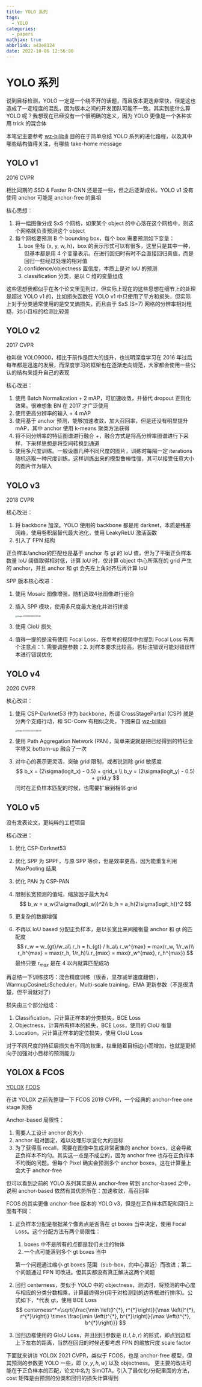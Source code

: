 ```yaml
---
title: YOLO 系列
tags:
  - YOLO
categories:
  - papers
mathjax: true
abbrlink: a42e8124
date: 2022-10-06 12:56:00
---
```


# YOLO 系列

说到目标检测，YOLO 一定是一个绕不开的话题，而且版本更迭非常快，但是这也造成了一定程度的混乱，因为版本之间的开发团队可能不一致。其实到底什么算 YOLO 呢？我想现在已经没有一个很明确的定义，因为 YOLO 更像是一个各种实用 trick 的混合体

本笔记主要参考 [wz-bilibili](https://www.bilibili.com/video/BV1yi4y1g7ro) 目的在于简单总结 YOLO 系列的进化路程，以及其中哪些结构值得关注，有哪些 take-home message

## YOLO v1

2016 CVPR

相比同期的 SSD & Faster R-CNN 还是差一些，但之后逐渐成长。YOLO v1 没有使用 anchor 可能是 anchor-free 的鼻祖

核心思想：

1. 将一幅图像分成 SxS 个网格，如果某个 object 的中心落在这个网格中，则这个网格就负责预测这个 object
2. 每个网格要预测 B 个 bounding box，每个 box 需要预测如下变量：
   1. box 坐标 (x, y, w, h)，box 的表示形式可以有很多，这里只是其中一种，但基本都是用 4 个变量表示。在进行回归时有时不会直接回归真值，而是回归一些经过处理的相对值
   2. confidence/objectness 置信度，本质上是对 IoU 的预测
   3. classification 分类，是以 C 维的变量组成

这些思想我都似乎在各个论文里见到过，但实际上现在的这些思想在细节上的处理是超过 YOLO v1 的，比如损失函数在 YOLO v1 中只使用了平方和损失，但实际上对于分类通常使用的是交叉熵损失。而且由于 SxS (S=7) 网格的分辨率相对粗糙，对小目标的检测比较差

## YOLO v2

2017 CVPR

也叫做 YOLO9000，相比于前作是巨大的提升，也说明深度学习在 2016 年过后每年都是迅速的发展，而深度学习的框架也在逐渐走向规范，大家都会使用一些公认的结构来提升自己的表现

核心改进：

1. 使用 Batch Normalization + 2 mAP，可加速收敛，并替代 dropout 正则化效果。很难想象 BN 在 2017 才广泛使用
2. 使用更高分辨率的输入 + 4 mAP
3. 使用基于 anchor 预测，能够加速收敛，加大召回率，但是还没有明显提升 mAP，其中 anchor 使用 k-means 聚类方法获得
4. 将不同分辨率的特征图谱进行融合 +，融合方式是将高分辨率图谱进行下采样，下采样思想是将空间转换到通道
5. 使用多尺度训练。一般设置几种不同尺度的图片，训练时每隔一定 iterations 随机选取一种尺度训练。这样训练出来的模型鲁棒性强，其可以接受任意大小的图片作为输入

## YOLO v3

2018 CVPR

核心改进：

1. 将 backbone 加深。YOLO 使用的 backbone 都是用 darknet，本质是残差网络，使用卷积层替代最大池化，使用 LeakyReLU 激活函数
2. 引入了 FPN 结构

正负样本/anchor的匹配也是基于 anchor 与 gt 的 IoU 值，但为了平衡正负样本数量 IoU 阈值取得相对低，计算 IoU 时，仅计算 object 中心所落在的 grid 产生的 anchor，并且 anchor 和 gt 会先左上角对齐后再计算 IoU

SPP 版本核心改进：

1. 使用 Mosaic 图像增强，随机选取4张图像进行组合

2. 插入 SPP 模块，使用多尺度最大池化并进行拼接

   <img src="YOLO/image-20220823202335146.png" alt="image-20220823202335146" style="zoom:33%;" />

3. 使用 CIoU 损失

4. 值得一提的是没有使用 Focal Loss，在参考的视频中也提到 Focal Loss 有两个注意点：1. 需要调整参数；2. 对样本要求比较高，若标注错误可能对错误样本进行错误优化

## YOLO v4

2020 CVPR

核心改进：

1. 使用 CSP-Darknet53 作为 backbone，所谓 CrossStagePartial (CSP) 就是分两个支路行动，和 SC-Conv 有相似之处，下图来自 [wz-bilibili](https://www.bilibili.com/video/BV1NF41147So)

   <img src="YOLO/image-20220823202048328.png" alt="image-20220823202048328" style="zoom: 33%;" />

2.  使用 Path Aggregation Network (PAN)，简单来说就是把已经得到的特征金字塔又 bottom-up 融合了一次

3.  对中心的表示更灵活，突破 grid 限制，或者说消除 grid 敏感度
   $$
   b_x = (2\sigma(logit_x) - 0.5) + grid_x \\
   b_y = (2\sigma(logit_y) - 0.5) + grid_y
   $$
   同时在正负样本匹配的时候，也需要扩展到相邻 grid

## YOLO v5

没有发表论文，更纯粹的工程项目

核心改进：

1. 优化 CSP-Darknet53

2. 优化 SPP 为 SPPF，与原 SPP 等价，但是效率更高，因为能重复利用 MaxPooling 结果

3. 优化 PAN 为 CSP-PAN

4. 限制长宽预测的值域，缩放因子最大为4
   $$
   b_w = a_w(2\sigma(logit_w))^2\\
   b_h = a_h(2\sigma(logit_h))^2
   $$
   
5. 更复杂的数据增强

6. 不再以 IoU based 分配正负样本，是以长宽比来间接衡量 anchor 和 gt 的匹配度
   $$
   r_w = w_{gt}/w_a\\ r_h = h_{gt} / h_a\\
   r_w^{max} = max(r_w, 1/r_w)\\
   r_h^{max} = max(r_h, 1/r_h)\\
   r_{max} = max(r_w^{max}, r_h^{max})
   $$
   最终只要 $r_{max}$ 是在 4 以内就算匹配成功  

再总结一下训练技巧：混合精度训练（很香，显存减半速度翻倍），WarmupCosineLrScheduler，Multi-scale training，EMA 更新参数（不是很清楚，但平滑就对了）

损失由三个部分组成：

1. Classification，只计算正样本的分类损失，BCE Loss
2. Objectness，计算所有样本的损失，BCE Loss，使用的 CIoU 衡量
3. Location，只计算正样本的定位损失，使用 CIoU Loss

对于不同尺度的特征层损失有不同的权重，权重随着目标边小而增加，也就是更倾向于加强对小目标的预测能力

## YOLOX & FCOS

[YOLOX](https://www.bilibili.com/video/BV1JW4y1k76c) [FCOS](https://www.bilibili.com/video/BV1G5411X7jw)

在讲 YOLOX 之前先整理一下 FCOS 2019 CVPR，一个经典的 anchor-free one stage 网络

Anchor-based 局限性：

1. 需要人工设计 anchor 的大小
2. anchor 相对固定，难以处理形状变化大的目标
3. 为了获得高 recall，需要在图像中生成非常密集的 anchor boxes，这会导致正负样本不均匀。其实这一点是不成立的，因为 anchor free 也存在正负样本不均衡的问题。但每个 Pixel 确实会预测多个 anchor boxes，这在计算量上会大于 anchor-free

但可以看到之前的 YOLO 系列其实是从 anchor-free 转到 anchor-based 之中，说明 anchor-based 依然有其优势所在：加速收敛，高召回率

FCOS 的其实更像 anchor-free 版本的 YOLO v3，但是在正负样本匹配和回归上面有不同：

1. 正负样本分配是根据某个像素点是否落在 gt boxes 当中决定，使用 Focal Loss。这个分配方法有两个局限性：

   1. boxes 中不是所有的点都是我们关注的物体
   2. 一个点可能落到多个 gt boxes 当中

   第一个问题通过缩小 gt boxes 范围（sub-box，向中心靠近）而改进；第二个问题通过 FPN 可改进。但其实都没有真正解决这两个问题

2. 回归 centerness，类似于 YOLO 中的 objectness，测试时，将预测的中心度与相应的分类分数相乘，计算最终得分(用于对检测到的边界框进行排序)。公式如下，*代表 gt，使用 BCE Loss
   $$
   centerness^*=\sqrt{\frac{\min \left(l^{*}, r^{*}\right)}{\max \left(l^{*}, r^{*}\right)} \times \frac{\min \left(t^{*}, b^{*}\right)}{\max \left(t^{*}, b^{*}\right)}}
   $$

3. 回归边框使用的 GIoU Loss，并且回归参数是 $(t,l,b,r)$ 的形式，即点到边框上下左右的距离，当然在回归的时候还要考虑 FPN 的缩放尺度 scale factor

下面就来讲讲 YOLOX 2021 CVPR，类似于 FCOS，也是 anchor-free 模型，但其预测的参数更 YOLO 一些，即 $(x,y,h,w)$ 以及 objectness。 更主要的改进可能在于正负样本的匹配，论文中名为 SimOTA，引入了最优化/分配里面的方法，cost 矩阵是由预测的分类和回归的损失计算得到

